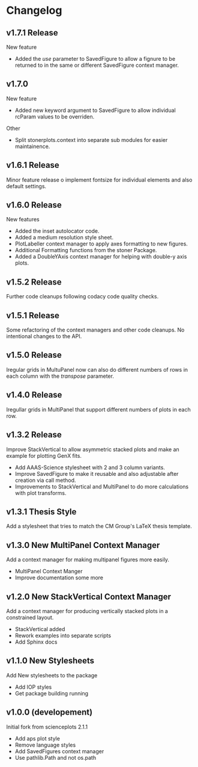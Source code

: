 # Changelog

## v1.7.1 Release

New feature

- Added the *use* parameter to SavedFigure to allow a fignure to be returned to in the same or different SavedFigure
  context manager.

## v1.7.0

New feature

- Added new keyword argument to SavedFigure to allow individual rcParam values to be overriden.

Other

- Split stonerplots.context into separate sub modules for easier maintainence.

## v1.6.1 Release

Minor feature release o implement fontsize for individual elements and also default settings.

## v1.6.0 Release


New features

- Added the inset autolocator code.
- Added a medium resolution style sheet.
- PlotLabeller context manager to apply axes formatting to new figures.
- Additional Formatting functions from the stoner Package.
- Added a DoubleYAxis context manager for helping with double-y axis plots.

## v1.5.2 Release

Further code cleanups following codacy code quality checks.

## v1.5.1 Release

Some refactoring of the context managers and other code cleanups. No intentional changes to the API.

## v1.5.0 Release

Iregular grids in MultuPanel now can also do different numbers of rows in each column with the _transpose_ parameter.

## v1.4.0 Release

Iregullar grids in MultiPanel that support different numbers of plots in each row.

## v1.3.2 Release

Improve StackVertical to allow asymmetric stacked plots and make an example for plotting
GenX fits.

- Add AAAS-Science stylesheet with 2 and 3 column variants.
- Improve SavedFigure to make it reusable and also adjustable after creation via call method.
- Improvements to StackVertical and MultiPanel to do more calculations with plot transforms.

## v1.3.1 Thesis Style

Add a stylesheet that tries to match the CM Group's LaTeX thesis template.

## v1.3.0 New MultiPanel Context Manager

Add a context manager for making multipanel figures more easily.

- MultiPanel Context Manger
- Improve documentation some more

## v1.2.0 New StackVertical Context Manager

Add a context manager for producing vertically stacked plots in a constrained layout.

- StackVertical added
- Rework examples into separate scripts
- Add Sphinx docs

## v1.1.0 New Stylesheets

Add New stylesheets to the package

- Add IOP styles
- Get package building running

## v1.0.0 (developement)

Initial fork from scienceplots 2.1.1

- Add aps plot style
- Remove language styles
- Add SavedFigures context manager
- Use pathlib.Path and not os.path
